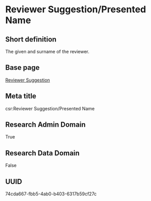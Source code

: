 # Reviewer Suggestion/Presented Name
## Short definition
The given and surname of the reviewer.
## Base page
[Reviewer Suggestion](../../Objects/Reviewer%20Suggestion.md)
## Meta title
csr:Reviewer Suggestion/Presented Name
## Research Admin Domain
True
## Research Data Domain
False
## UUID
74cda667-fbb5-4ab0-b403-6317b59cf27c

